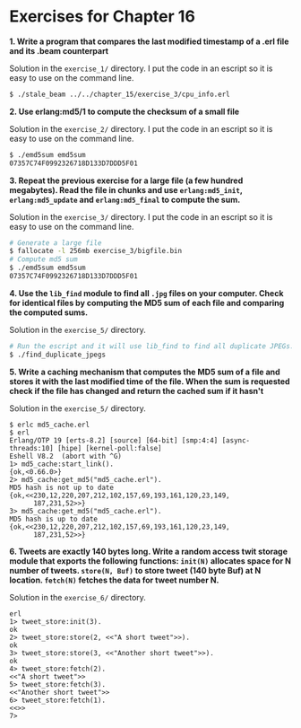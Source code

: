 # Exercises for Chapter 16

**1. Write a program that compares the last modified timestamp of a .erl file and its .beam counterpart**

Solution in the `exercise_1/` directory. I put the code in an escript so it is easy to use on the command line.

```bash
$ ./stale_beam ../../chapter_15/exercise_3/cpu_info.erl
```

**2. Use erlang:md5/1 to compute the checksum of a small file**

Solution in the `exercise_2/` directory. I put the code in an escript so it is easy to use on the command line.

```bash
$ ./emd5sum emd5sum
07357C74F0992326718D133D7DDD5F01
```

**3. Repeat the previous exercise for a large file (a few hundred megabytes). Read the file in chunks and use `erlang:md5_init`, `erlang:md5_update` and `erlang:md5_final` to compute the sum.**

Solution in the `exercise_3/` directory. I put the code in an escript so it is easy to use on the command line.

```bash
# Generate a large file
$ fallocate -l 256mb exercise_3/bigfile.bin
# Compute md5 sum
$ ./emd5sum emd5sum
07357C74F0992326718D133D7DDD5F01
```

**4. Use the `lib_find` module to find all `.jpg` files on your computer. Check for identical files by computing the MD5 sum of each file and comparing the computed sums.**

Solution in the `exercise_5/` directory.

```bash
# Run the escript and it will use lib_find to find all duplicate JPEGs. Duplicate JPEGs will be printed.
$ ./find_duplicate_jpegs
```

**5. Write a caching mechanism that computes the MD5 sum of a file and stores it with the last modified time of the file. When the sum is requested check if the file has changed and return the cached sum if it hasn't**

Solution in the `exercise_5/` directory.

```
$ erlc md5_cache.erl
$ erl
Erlang/OTP 19 [erts-8.2] [source] [64-bit] [smp:4:4] [async-threads:10] [hipe] [kernel-poll:false]
Eshell V8.2  (abort with ^G)
1> md5_cache:start_link().
{ok,<0.66.0>}
2> md5_cache:get_md5("md5_cache.erl").
MD5 hash is not up to date
{ok,<<230,12,220,207,212,102,157,69,193,161,120,23,149,
      187,231,52>>}
3> md5_cache:get_md5("md5_cache.erl").
MD5 hash is up to date
{ok,<<230,12,220,207,212,102,157,69,193,161,120,23,149,
      187,231,52>>}
```

**6. Tweets are exactly 140 bytes long. Write a random access twit storage module that exports the following functions: `init(N)` allocates space for N number of tweets. `store(N, Buf)` to store tweet (140 byte Buf) at N location. `fetch(N)` fetches the data for tweet number N.**

Solution in the `exercise_6/` directory.
```
erl
1> tweet_store:init(3).
ok
2> tweet_store:store(2, <<"A short tweet">>).
ok
3> tweet_store:store(3, <<"Another short tweet">>).
ok
4> tweet_store:fetch(2).
<<"A short tweet">>
5> tweet_store:fetch(3).
<<"Another short tweet">>
6> tweet_store:fetch(1).
<<>>
7>
```
